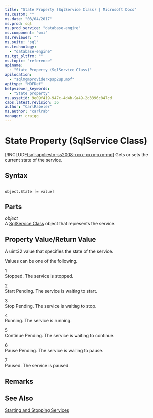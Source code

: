 ```yaml
---
title: "State Property (SqlService Class) | Microsoft Docs"
ms.custom: ""
ms.date: "03/04/2017"
ms.prod: sql
ms.prod_service: "database-engine"
ms.component: "wmi"
ms.reviewer: ""
ms.suite: "sql"
ms.technology: 
  - "database-engine"
ms.tgt_pltfrm: ""
ms.topic: "reference"
apiname: 
  - "State Property (SqlService Class)"
apilocation: 
  - "sqlmgmproviderxpsp2up.mof"
apitype: "MOFDef"
helpviewer_keywords: 
  - "State property"
ms.assetid: 9e09f419-947c-4d4b-9a49-2d3396c847cd
caps.latest.revision: 36
author: "CarlRabeler"
ms.author: "carlrab"
manager: craigg
---
```

# State Property (SqlService Class)
[!INCLUDE[tsql-appliesto-ss2008-xxxx-xxxx-xxx-md](../../../includes/tsql-appliesto-ss2008-xxxx-xxxx-xxx-md.md)]
  Gets or sets the current state of the service.  
  
## Syntax  
  
```  
  
object.State [= value]  
```  
  
## Parts  
 *object*  
 A [SqlService Class](../../../relational-databases/wmi-provider-configuration-classes/sqlservice-class/sqlservice-class.md) object that represents the service.  
  
## Property Value/Return Value  
 A uint32 value that specifies the state of the service.  
  
 Values can be one of the following.  
  
 1  
 Stopped. The service is stopped.  
  
 2  
 Start Pending. The service is waiting to start.  
  
 3  
 Stop Pending. The service is waiting to stop.  
  
 4  
 Running. The service is running.  
  
 5  
 Continue Pending. The service is waiting to continue.  
  
 6  
 Pause Pending. The service is waiting to pause.  
  
 7  
 Paused. The service is paused.  
  
## Remarks  
  
## See Also  
 [Starting and Stopping Services](http://technet.microsoft.com/library/ms174886\(v=sql.105\).aspx)  
  
  
